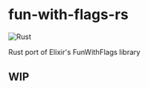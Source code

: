 # fun-with-flags-rs

![Rust](https://github.com/thomas9911/fun-with-flags-rs/workflows/Rust/badge.svg)

Rust port of Elixir's FunWithFlags library

## WIP
